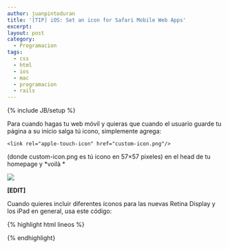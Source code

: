 ```yaml
---
author: juanpintoduran
title: '[TIP] iOS: Set an icon for Safari Mobile Web Apps'
excerpt:
layout: post
category:
  - Programacion
tags:
  - css
  - html
  - ios
  - mac
  - programacion
  - rails
---
```

{% include JB/setup %}

Para cuando hagas tu web móvil y quieras que cuando el usuario guarde tu página a su inicio salga tú icono, simplemente agrega:

`<link rel="apple-touch-icon" href="custom-icon.png"/>`

(donde custom-icon.png es tú icono en 57×57 pixeles) en el head de tu homepage y *voilà *

[![][3]][3]

**[EDIT]**

Cuando quieres incluir diferentes íconos para las nuevas Retina Display y los iPad en general, usa este código:

{% highlight html lineos %}
  <link rel="apple-touch-icon" href="touch-icon-iphone.png" />
  <link rel="apple-touch-icon" sizes="72x72" href="touch-icon-ipad.png" />
  <link rel="apple-touch-icon" sizes="114x114" href="touch-icon-iphone4.png" />
{% endhighlight}

 [3]: http://www.cabargas.com/blog/wp-content/uploads/2012/07/IMG_0310.png